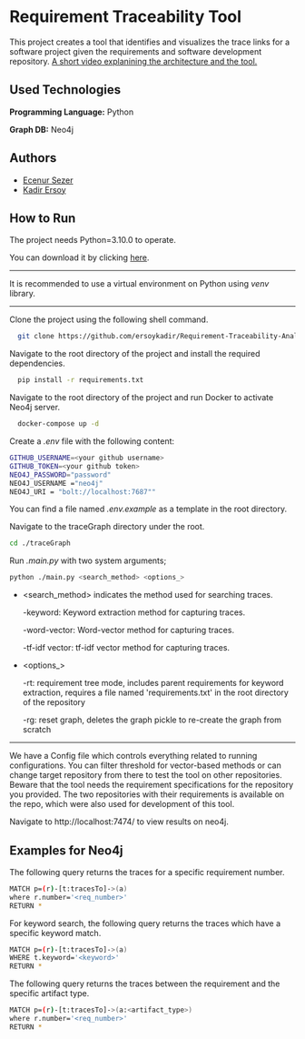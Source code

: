 
# Requirement Traceability Tool

This project creates a tool that identifies and visualizes the trace links for a software project given the requirements and software development repository.
[A short video explanining the architecture and the tool.](https://www.youtube.com/watch?v=DhbpC6D7EeE)

## Used Technologies

**Programming Language:** Python

**Graph DB:** Neo4j

  
## Authors

- [Ecenur Sezer](https://www.github.com/codingAku)
- [Kadir Ersoy](https://www.github.com/ersoykadir) 


  
## How to Run

The project needs Python=3.10.0 to operate. 

You can download it by clicking [here](https://www.python.org/downloads/release/python-3100/).

--------
It is recommended to use a virtual environment on Python using _venv_ library.

-----
Clone the project using the following shell command.

```bash
  git clone https://github.com/ersoykadir/Requirement-Traceability-Analysis.git
```

Navigate to the root directory of the project and install the required dependencies.

```bash
  pip install -r requirements.txt
```

Navigate to the root directory of the project and run Docker to activate Neo4j server.

```bash
  docker-compose up -d
```
Create a _.env_ file with the following content:
 
```bash
GITHUB_USERNAME=<your github username>
GITHUB_TOKEN=<your github token>
NEO4J_PASSWORD="password"
NEO4J_USERNAME ="neo4j"
NEO4J_URI = "bolt://localhost:7687""
```
You can find a file named _.env.example_ as a template in the root directory.

Navigate to the traceGraph directory under the root.
```bash
cd ./traceGraph
```

Run _.main.py_ with two system arguments; 

```bash
python ./main.py <search_method> <options_>
```
- <search_method> indicates the method used for searching traces.

  -keyword:  Keyword extraction method for capturing traces.

  -word-vector: Word-vector method for capturing traces.

  -tf-idf vector: tf-idf vector method for capturing traces.
- <options_> 

  -rt:    requirement tree mode, 
          includes parent requirements for keyword extraction, requires a file named 'requirements.txt' in the root directory of the repository
          
  -rg:    reset graph,
          deletes the graph pickle to re-create the graph from scratch

---------

We have a Config file which controls everything related to running configurations. You can filter threshold for vector-based methods or can change target repository from there to test the tool on other repositories. Beware that the tool needs the requirement specifications for the repository you provided. The two repositories with their requirements is available on the repo, which were also used for development of this tool.

Navigate to http://localhost:7474/ to view results on neo4j.




  
## Examples for Neo4j

The following query returns the traces for a specific requirement number.

```bash
MATCH p=(r)-[t:tracesTo]->(a) 
where r.number='<req_number>'
RETURN *
```

For keyword search, the following query returns the traces which have a specific keyword match.

```bash
MATCH p=(r)-[t:tracesTo]->(a) 
WHERE t.keyword='<keyword>'
RETURN *
```

The following query returns the traces between the requirement and the specific artifact type.

```bash
MATCH p=(r)-[t:tracesTo]->(a:<artifact_type>) 
where r.number='<req_number>'
RETURN *
```
  
